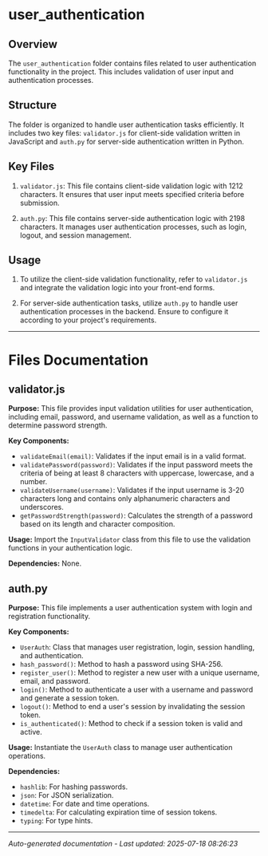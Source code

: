 # user_authentication

## Overview
The `user_authentication` folder contains files related to user authentication functionality in the project. This includes validation of user input and authentication processes.

## Structure
The folder is organized to handle user authentication tasks efficiently. It includes two key files: `validator.js` for client-side validation written in JavaScript and `auth.py` for server-side authentication written in Python.

## Key Files
1. `validator.js`: This file contains client-side validation logic with 1212 characters. It ensures that user input meets specified criteria before submission.
   
2. `auth.py`: This file contains server-side authentication logic with 2198 characters. It manages user authentication processes, such as login, logout, and session management.

## Usage
1. To utilize the client-side validation functionality, refer to `validator.js` and integrate the validation logic into your front-end forms.
   
2. For server-side authentication tasks, utilize `auth.py` to handle user authentication processes in the backend. Ensure to configure it according to your project's requirements.

---

# Files Documentation

## validator.js

**Purpose:** This file provides input validation utilities for user authentication, including email, password, and username validation, as well as a function to determine password strength.

**Key Components:**
- `validateEmail(email)`: Validates if the input email is in a valid format.
- `validatePassword(password)`: Validates if the input password meets the criteria of being at least 8 characters with uppercase, lowercase, and a number.
- `validateUsername(username)`: Validates if the input username is 3-20 characters long and contains only alphanumeric characters and underscores.
- `getPasswordStrength(password)`: Calculates the strength of a password based on its length and character composition.

**Usage:** Import the `InputValidator` class from this file to use the validation functions in your authentication logic.

**Dependencies:** None.

## auth.py

**Purpose:** This file implements a user authentication system with login and registration functionality.

**Key Components:**
- `UserAuth`: Class that manages user registration, login, session handling, and authentication.
- `hash_password()`: Method to hash a password using SHA-256.
- `register_user()`: Method to register a new user with a unique username, email, and password.
- `login()`: Method to authenticate a user with a username and password and generate a session token.
- `logout()`: Method to end a user's session by invalidating the session token.
- `is_authenticated()`: Method to check if a session token is valid and active.

**Usage:** Instantiate the `UserAuth` class to manage user authentication operations.

**Dependencies:** 
- `hashlib`: For hashing passwords.
- `json`: For JSON serialization.
- `datetime`: For date and time operations.
- `timedelta`: For calculating expiration time of session tokens.
- `typing`: For type hints.

---
*Auto-generated documentation - Last updated: 2025-07-18 08:26:23*
